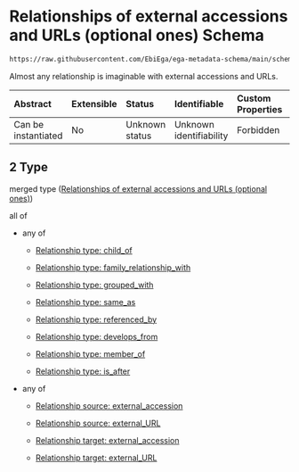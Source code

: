 # Relationships of external accessions and URLs (optional ones) Schema

```txt
https://raw.githubusercontent.com/EbiEga/ega-metadata-schema/main/schemas/EGA.policy.json#/properties/policy_relationships/items/allOf/1/anyOf/2
```

Almost any relationship is imaginable with external accessions and URLs.

| Abstract            | Extensible | Status         | Identifiable            | Custom Properties | Additional Properties | Access Restrictions | Defined In                                                                   |
| :------------------ | :--------- | :------------- | :---------------------- | :---------------- | :-------------------- | :------------------ | :--------------------------------------------------------------------------- |
| Can be instantiated | No         | Unknown status | Unknown identifiability | Forbidden         | Allowed               | none                | [EGA.policy.json\*](../../../schemas/EGA.policy.json "open original schema") |

## 2 Type

merged type ([Relationships of external accessions and URLs (optional ones)](ega-16-properties-policy-relationships-items-allof-relationship-constraints-for-a-policy-anyof-relationships-of-external-accessions-and-urls-optional-ones.md))

all of

*   any of

    *   [Relationship type: child_of](ega-12-definitions-relationship-type-child_of.md "check type definition")

    *   [Relationship type: family_relationship_with](ega-12-definitions-relationship-type-family_relationship_with.md "check type definition")

    *   [Relationship type: grouped_with](ega-12-definitions-relationship-type-grouped_with.md "check type definition")

    *   [Relationship type: same_as](ega-12-definitions-relationship-type-same_as.md "check type definition")

    *   [Relationship type: referenced_by](ega-12-definitions-relationship-type-referenced_by.md "check type definition")

    *   [Relationship type: develops_from](ega-12-definitions-relationship-type-develops_from.md "check type definition")

    *   [Relationship type: member_of](ega-12-definitions-relationship-type-member_of.md "check type definition")

    *   [Relationship type: is_after](ega-12-definitions-relationship-type-is_after.md "check type definition")

*   any of

    *   [Relationship source: external_accession](ega-12-definitions-relationship-source-external_accession.md "check type definition")

    *   [Relationship source: external_URL](ega-12-definitions-relationship-source-external_url.md "check type definition")

    *   [Relationship target: external_accession](ega-12-definitions-relationship-target-external_accession.md "check type definition")

    *   [Relationship target: external_URL](ega-12-definitions-relationship-target-external_url.md "check type definition")
